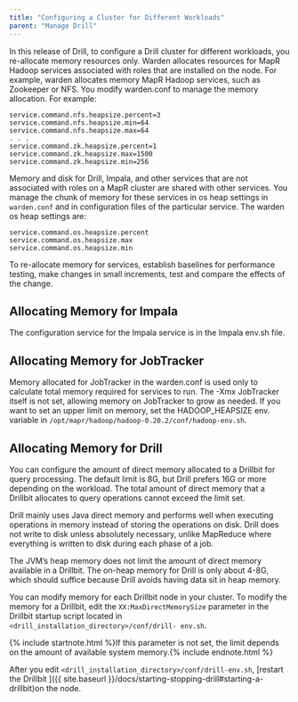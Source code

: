 ```yaml
---
title: "Configuring a Cluster for Different Workloads"
parent: "Manage Drill"
---
```

In this release of Drill, to configure a Drill cluster for different workloads, you re-allocate memory resources only. Warden allocates resources for MapR Hadoop services associated with roles that are installed on the node. For example, warden allocates memory MapR Hadoop services, such as Zookeeper or NFS. You modify warden.conf to manage the memory allocation. For example:

    service.command.nfs.heapsize.percent=3
    service.command.nfs.heapsize.min=64
    service.command.nfs.heapsize.max=64
    . . .
    service.command.zk.heapsize.percent=1
    service.command.zk.heapsize.max=1500
    service.command.zk.heapsize.min=256

Memory and disk for Drill, Impala, and other services that are not associated with roles on a MapR cluster are shared with other services. You manage the chunk of memory for these services in os heap settings in `warden.conf` and in configuration files of the particular service. The warden os heap settings are:

    service.command.os.heapsize.percent
    service.command.os.heapsize.max
    service.command.os.heapsize.min

To re-allocate memory for services, establish baselines for performance testing, make changes in small increments, test and compare the effects of the change. 

## Allocating Memory for Impala

The configuration service for the Impala service is in the Impala env.sh file.

## Allocating Memory for JobTracker

Memory allocated for JobTracker in the warden.conf is used only to calculate total memory required for services to run. The -Xmx JobTracker itself is not set, allowing memory on JobTracker to grow as needed. If you want to set an upper limit on memory, set the HADOOP_HEAPSIZE env. variable in `/opt/mapr/hadoop/hadoop-0.20.2/conf/hadoop-env.sh`.

## Allocating Memory for Drill
You can configure the amount of direct memory allocated to a Drillbit for
query processing. The default limit is 8G, but Drill prefers 16G or more
depending on the workload. The total amount of direct memory that a Drillbit
allocates to query operations cannot exceed the limit set.

Drill mainly uses Java direct memory and performs well when executing
operations in memory instead of storing the operations on disk. Drill does not
write to disk unless absolutely necessary, unlike MapReduce where everything
is written to disk during each phase of a job.

The JVM’s heap memory does not limit the amount of direct memory available in
a Drillbit. The on-heap memory for Drill is only about 4-8G, which should
suffice because Drill avoids having data sit in heap memory.

You can modify memory for each Drillbit node in your cluster. To modify the
memory for a Drillbit, edit the `XX:MaxDirectMemorySize` parameter in the
Drillbit startup script located in `<drill_installation_directory>/conf/drill-
env.sh`.

{% include startnote.html %}If this parameter is not set, the limit depends on the amount of available system memory.{% include endnote.html %}

After you edit `<drill_installation_directory>/conf/drill-env.sh`, [restart
the Drillbit
]({{ site.baseurl }}/docs/starting-stopping-drill#starting-a-drillbit)on
the node.

